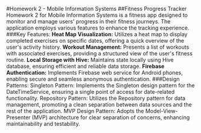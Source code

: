 #Homework 2 - Mobile Information Systems
##Fitness Progress Tracker
Homework 2 for Mobile Information Systems is a fitness app designed to monitor and manage users' progress in their fitness journeys. The application employs various features to enhance the tracking experience.
###Key Features:
**Heat Map Visualization:**
Utilizes a heat map to display completed exercises on specific dates, offering a quick overview of the user's activity history.
**Workout Management:**
Presents a list of workouts with associated exercises, providing a structured view of the user's fitness routine.
**Local Storage with Hive:**
Maintains state locally using Hive database, ensuring efficient and reliable data storage.
**Firebase Authentication:**
Implements Firebase web service for Android phones, enabling secure and seamless anonymous authentication.
###Design Patterns:
Singleton Pattern:
Implements the Singleton design pattern for the DateTimeService, ensuring a single point of access for date-related functionality.
Repository Pattern:
Utilizes the Repository pattern for data management, promoting a clean separation between data sources and the rest of the application.
MVP Design Pattern:
Adopts the Model-View-Presenter (MVP) architecture for clear separation of concerns, enhancing maintainability and testability.